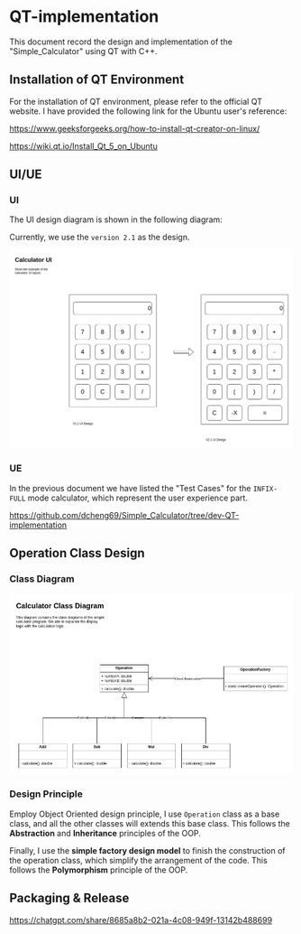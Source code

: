 # QT-implementation

This document record the design and implementation of the "Simple_Calculator" using QT with C++.

## Installation of QT Environment

For the installation of QT environment, please refer to the official QT website. I have provided the following link for the Ubuntu user's reference:

https://www.geeksforgeeks.org/how-to-install-qt-creator-on-linux/

https://wiki.qt.io/Install_Qt_5_on_Ubuntu

## UI/UE

### UI

The UI design diagram is shown in the following diagram:

Currently, we use the `version 2.1` as the design.

![calculator_class_diagram-UI_UE.drawio](../res/calculator_class_diagram-UI_UE.drawio.png)

### UE

In the previous document we have listed the "Test Cases" for the `INFIX-FULL` mode calculator, which represent the user experience part.

https://github.com/dcheng69/Simple_Calculator/tree/dev-QT-implementation

## Operation Class Design

### Class Diagram

![calculator_class_diagram-ClassDiagram.drawio](../res/calculator_class_diagram-ClassDiagram.drawio.png)

### Design Principle

Employ Object Oriented design principle, I use `Operation` class as a base class, and all the other classes will extends this base class. This follows the **Abstraction** and **Inheritance** principles of the OOP.

Finally, I use the **simple factory design model** to finish the construction of the operation class, which simplify the arrangement of the code. This follows the **Polymorphism** principle of the OOP.

## Packaging & Release

https://chatgpt.com/share/8685a8b2-021a-4c08-949f-13142b488699